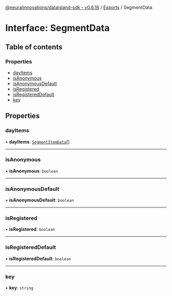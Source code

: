 [@neuralinnovations/dataisland-sdk - v0.6.16](../../README.md) / [Exports](../modules.md) / SegmentData

# Interface: SegmentData

## Table of contents

### Properties

- [dayItems](SegmentData.md#dayitems)
- [isAnonymous](SegmentData.md#isanonymous)
- [isAnonymousDefault](SegmentData.md#isanonymousdefault)
- [isRegistered](SegmentData.md#isregistered)
- [isRegisteredDefault](SegmentData.md#isregistereddefault)
- [key](SegmentData.md#key)

## Properties

### dayItems

• **dayItems**: [`SegmentItemData`](SegmentItemData.md)[]

___

### isAnonymous

• **isAnonymous**: `boolean`

___

### isAnonymousDefault

• **isAnonymousDefault**: `boolean`

___

### isRegistered

• **isRegistered**: `boolean`

___

### isRegisteredDefault

• **isRegisteredDefault**: `boolean`

___

### key

• **key**: `string`
